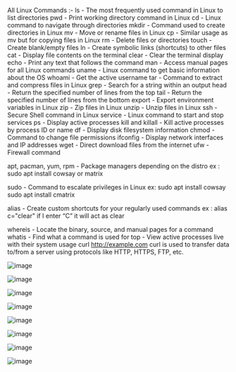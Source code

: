All Linux Commands :-
ls - The most frequently used command in Linux to list directories
pwd - Print working directory command in Linux
cd - Linux command to navigate through directories
mkdir - Command used to create directories in Linux
mv - Move or rename files in Linux
cp - Similar usage as mv but for copying files in Linux
rm - Delete files or directories
touch - Create blank/empty files
ln - Create symbolic links (shortcuts) to other files
cat - Display file contents on the terminal
clear - Clear the terminal display
echo - Print any text that follows the command
man - Access manual pages for all Linux commands
uname - Linux command to get basic information about the OS
whoami - Get the active username
tar - Command to extract and compress files in Linux
grep - Search for a string within an output
head - Return the specified number of lines from the top
tail - Return the specified number of lines from the bottom
export - Export environment variables in Linux
zip - Zip files in Linux
unzip - Unzip files in Linux
ssh - Secure Shell command in Linux
service - Linux command to start and stop services
ps - Display active processes
kill and killall - Kill active processes by process ID or name
df - Display disk filesystem information
chmod - Command to change file permissions
ifconfig - Display network interfaces and IP addresses
wget - Direct download files from the internet
ufw - Firewall command

apt, pacman, yum, rpm - Package managers depending on the distro
ex : sudo apt install cowsay or matrix

sudo - Command to escalate privileges in Linux
ex: sudo apt install cowsay 
sudo apt install cmatrix

alias - Create custom shortcuts for your regularly used commands
ex :  alias c="clear" 
if I enter  “C” it will act as clear

whereis - Locate the binary, source, and manual pages for a command
whatis - Find what a command is used for
top - View active processes live with their system usage
curl http://example.com
curl is used to transfer data to/from a server using protocols like HTTP, HTTPS, FTP, etc.


![image](https://github.com/user-attachments/assets/2614f6eb-75c9-46d9-83f6-96fc80db3203)

![image](https://github.com/user-attachments/assets/aacadddc-993e-480b-ad44-40ada8293094)

![image](https://github.com/user-attachments/assets/7afca190-d679-441c-96ba-b8baa298ebf3)

![image](https://github.com/user-attachments/assets/6dd76a56-d4aa-4dab-a567-957e17583db1)

![image](https://github.com/user-attachments/assets/b0457d6d-f596-4c01-b6d9-028f242c8f71)

![image](https://github.com/user-attachments/assets/f8bf93ac-4dc1-47bd-bcf8-f1d04551f994)

![image](https://github.com/user-attachments/assets/f9ad2821-b7a7-4715-ad35-0cc09c38079b)

![image](https://github.com/user-attachments/assets/1b5cfb26-568a-41e9-8b85-405574dccb70)







